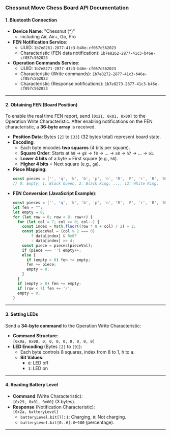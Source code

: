 ### Chessnut Move Chess Board API Documentation

#### **1. Bluetooth Connection**
- **Device Name**: "Chessnut (*)"
  - including Air, Air+, Go, Pro
- **FEN Notification Service**:  
  - UUID: `1b7e8261-2877-41c3-b46e-cf057c562023`  
  - Characteristic (FEN data notification): `1b7e8262-2877-41c3-b46e-cf057c562023`  
- **Operation Commands Service**:  
  - UUID: `1b7e8271-2877-41c3-b46e-cf057c562023`  
  - Characteristic (Write commands): `1b7e8272-2877-41c3-b46e-cf057c562023`  
  - Characteristic (Response notifications): `1b7e8273-2877-41c3-b46e-cf057c562023`  

---

#### **2. Obtaining FEN (Board Position)**
To enable the real time FEN report, send `[0x21, 0x01, 0x00]` to the Operation Write Characteristic.
After enabling notifications on the FEN characteristic, a **36-byte array** is received.  
- **Position Data**: Bytes `[2]` to `[33]` (32 bytes total) represent board state.  
- **Encoding**:  
  - Each byte encodes **two squares** (4 bits per square).  
  - **Square Order**: Starts at `h8` → `g8` → `f8` → ... → `a8` → `h7` → ... → `a1`.  
  - **Lower 4 bits** of a byte = First square (e.g., `h8`).  
  - **Higher 4 bits** = Next square (e.g., `g8`).  
- **Piece Mapping**:  
  ```javascript
  const pieces = ['', 'q', 'k', 'b', 'p', 'n', 'R', 'P', 'r', 'B', 'N', 'Q', 'K']; 
  // 0: Empty, 1: Black Queen, 2: Black King, ..., 12: White King.
  ```  
- **FEN Conversion (JavaScript Example)**:  
  ```javascript
  const pieces = ['', 'q', 'k', 'b', 'p', 'n', 'R', 'P', 'r', 'B', 'N', 'Q', 'K'];
  let fen = "";
  let empty = 0;
  for (let row = 0; row < 8; row++) {
    for (let col = 7; col >= 0; col--) {
      const index = Math.floor((row * 8 + col) / 2) + 2;
      const pieceVal = (col % 2 === 0) 
          ? data[index] & 0x0F 
          : data[index] >> 4;
      const piece = pieces[pieceVal];
      if (piece === '') empty++;
      else {
        if (empty > 0) fen += empty;
        fen += piece;
        empty = 0;
      }
    }
    if (empty > 0) fen += empty;
    if (row < 7) fen += '/';
    empty = 0;
  }
  ```

---

#### **3. Setting LEDs**
Send a **34-byte command** to the Operation Write Characteristic:  
- **Command Structure**:  
  ```[0x0a, 0x08, 0, 0, 0, 0, 0, 0, 0, 0]```  
- **LED Encoding** (Bytes `[2]` to `[9]`):  
  - Each byte controls 8 squares, index from 8 to 1, h to a.  
  - **Bit Values**:  
    - `0`: LED off  
    - `1`: LED on  

---

#### **4. Reading Battery Level**
- **Command** (Write Characteristic):  
  `[0x29, 0x01, 0x00]` (3 bytes).  
- **Response** (Notification Characteristic):  
  `[0x2a, batteryLevel]` 
  - `batteryLevel.bit[7]`: `1`: Charging, `0`: Not charging.
  - `batteryLevel.bit[0..6]`: `0`–`100` (percentage).  

---
